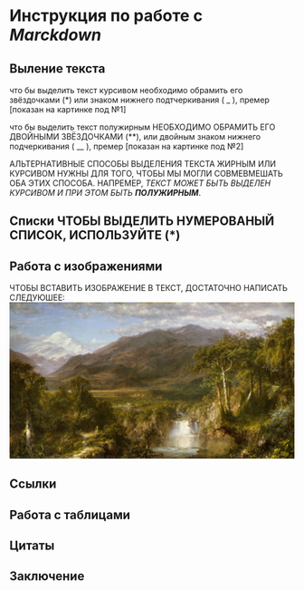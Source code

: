 # Инструкция по работе с *Marckdown*

## Выление текста

что бы выделить текст  курсивом необходимо обрамить его звёздочками (*) или знаком нижнего подтчеркивания 
( _ ), премер  [показан на картинке под №1]

что бы выделить текст полужирным НЕОБХОДИМО ОБРАМИТЬ ЕГО ДВОЙНЫМИ ЗВЁЗДОЧКАМИ (**), или двойным знаком нижнего подчеркивания ( __ ), премер  [показан на картинке под №2]

AЛЬТЕРНАТИВНЫЕ СПОСОБЫ ВЫДЕЛЕНИЯ ТЕКСТА ЖИРНЫМ ИЛИ КУРСИВОМ НУЖНЫ ДЛЯ ТОГО, ЧТОБЫ МЫ МОГЛИ СОВМЕВМЕШАТЬ ОБА ЭТИХ СПОСОБА. НАПРЕМЕР, _ТЕКСТ МОЖЕТ БЫТЬ ВЫДЕЛЕН КУРСИВОМ И ПРИ ЭТОМ БЫТЬ **ПОЛУЖИРНЫМ**_.

## Списки ЧТОБЫ ВЫДЕЛИТЬ НУМЕРОВАНЫЙ СПИСОК, ИСПОЛЬЗУЙТЕ (*)

## Работа с изображениями

ЧТОБЫ ВСТАВИТЬ ИЗОБРАЖЕНИЕ В ТЕКСТ, ДОСТАТОЧНО НАПИСАТЬ СЛЕДУЮШЕЕ:               ![НАЗВАНИЕ КАРТИНЫ, frederic edwin.](blec.jpeg)

## Ссылки

## Работа с таблицами 

## Цитаты

## Заключение